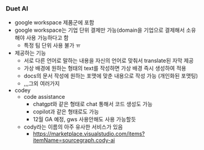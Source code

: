 ### Duet AI
* google workspace 제품군에 포함
* google workspace는 기업 단위 결제만 가능(domain을 기업으로 결제해서 소유해야 사용 가능하다고 함
  * 특정 팀 단위 사용 불가 ㅠ
* 제공하는 기능
  * 서로 다른 언어로 말하는 내용을 자신의 언어로 맞춰서 translate된 자막 제공
  * 가상 배경에 원하는 형태의 text를 작성하면 가상 배경 즉시 생성하여 적용
  * docs의 문서 작성에 원하는 포맷에 맞춘 내용으로 작성 가능 (개인화된 포맷팅)
  * ,,,그외 여러가지
* codey
  * code assistance
    * chatgpt와 같은 형태로 chat 통해서 코드 생성도 가능
    * copilot과 같은 형태로도 가능
    * 12월 GA 예정, gws 사용안해도 사용 가능할듯
  * cody라는 이름의 아주 유사한 서비스가 있음
    * https://marketplace.visualstudio.com/items?itemName=sourcegraph.cody-ai